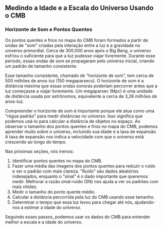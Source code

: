 ## Medindo a Idade e a Escala do Universo Usando o CMB

### Horizonte de Som e Pontos Quentes

Os pontos quentes e frios no mapa do CMB foram formados a partir de ondas de "som" criadas pela interação entre a luz e a gravidade no universo primordial. Cerca de 300.000 anos após o Big Bang, o universo esfriou o suficiente para que a luz pudesse viajar livremente. Durante esse período, essas ondas de som se propagaram pelo universo inicial, criando um padrão de tamanho consistente.

Esse tamanho consistente, chamado de "horizonte de som", tem cerca de 500 milhões de anos-luz (150 megaparsecs). O horizonte de som é a distância máxima que essas ondas sonoras poderiam percorrer antes que a luz começasse a viajar livremente. Um megaparsec (Mpc) é uma unidade de distância usada por astrônomos, equivalente a cerca de 3,26 milhões de anos-luz.

Compreender o horizonte de som é importante porque ele atua como uma "régua padrão" para medir distâncias no universo. Isso significa que podemos usá-lo para calcular a distância de objetos no espaço. Ao observar o tamanho dos pontos quentes e frios no mapa do CMB, podemos aprender muito sobre o universo, incluindo sua idade e a taxa de expansão. A taxa de expansão nos indica a velocidade com que o universo está crescendo ao longo do tempo.

Nas próximas seções, nós iremos:
1. Identificar pontos quentes no mapa do CMB.
2. Fazer uma média das imagens dos pontos quentes para reduzir o ruído e ver o padrão com mais clareza. "Ruído" são dados aleatórios indesejados, enquanto o "sinal" é o dado importante que queremos medir. Melhorar a razão sinal-ruído (SN) nos ajuda a ver os padrões com mais nitidez.
3. Medir o tamanho do ponto quente médio.
4. Calcular a distância percorrida pela luz do CMB usando esse tamanho.
5. Determinar o tempo que essa luz levou para chegar até nós, ajudando-nos a estimar a idade do universo.

Seguindo esses passos, podemos usar os dados do CMB para entender melhor a escala e a idade do universo.
